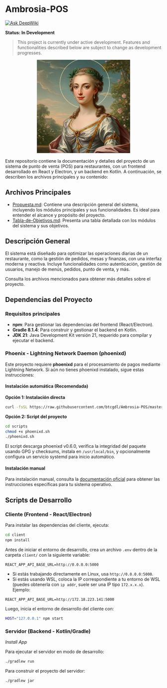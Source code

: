 # Ambrosia-POS
[![Ask DeepWiki](https://deepwiki.com/badge.svg)](https://deepwiki.com/JordyPirata/Ambrosia-POS)

**Status: In Development**

> This project is currently under active development. Features and functionalities described below are subject to change as development progresses.

<p align="center">
  <img src="imgs/Ambrosia.png" alt="Ambrosia Logo" width="300"/>
</p>

Este repositorio contiene la documentación y detalles del proyecto de un sistema de punto de venta (POS) para restaurantes, con un frontend desarrollado en React y Electron, y un backend en Kotlin. A continuación, se describen los archivos principales y su contenido:

## Archivos Principales

- [Propuesta.md](Propuesta.md): Contiene una descripción general del sistema, incluyendo los módulos principales y sus funcionalidades. Es ideal para entender el alcance y propósito del proyecto.
- [Tabla-de-Objetivos.md](Tabla-de-Objetivos.md): Presenta una tabla detallada con los módulos del sistema y sus objetivos.

## Descripción General

El sistema está diseñado para optimizar las operaciones diarias de un restaurante, como la gestión de pedidos, mesas y finanzas, con una interfaz moderna y reactiva. Incluye funcionalidades como autenticación, gestión de usuarios, manejo de menús, pedidos, punto de venta, y más.

Consulta los archivos mencionados para obtener más detalles sobre el proyecto.

## Dependencias del Proyecto

### Requisitos principales

- **npm**: Para gestionar las dependencias del frontend (React/Electron).
- **Gradle 8.1.4**: Para construir y gestionar el backend en Kotlin.
- **JDK 21**: Java Development Kit versión 21, requerido para compilar y ejecutar el backend.

### Phoenix - Lightning Network Daemon (phoenixd)

Este proyecto requiere **phoenixd** para el procesamiento de pagos mediante Lightning Network. Si aún no tienes phoenixd instalado, sigue estas instrucciones:

#### Instalación automática (Recomendada)

**Opción 1: Instalación directa**
```bash
curl -fsSL https://raw.githubusercontent.com/btcgdl/Ambrosia-POS/master/scripts/phoenixd.sh | bash -s -- --yes
```

**Opción 2: Script del proyecto**
```bash
cd scripts
chmod +x phoenixd.sh
./phoenixd.sh
```

El script descarga phoenixd v0.6.0, verifica la integridad del paquete usando GPG y checksums, instala en `/usr/local/bin`, y opcionalmente configura un servicio systemd para inicio automático.

#### Instalación manual

Para instalación manual, consulta la [documentación oficial](https://phoenix.acinq.co/server) para obtener las instrucciones específicas para tu sistema operativo.

## Scripts de Desarrollo

### Cliente (Frontend - React/Electron)

Para instalar las dependencias del cliente, ejecuta:

```sh
cd client
npm install
```

Antes de iniciar el entorno de desarrollo, crea un archivo `.env` dentro de la carpeta `client/` con la siguiente variable:

```
REACT_APP_API_BASE_URL=http://0.0.0.0:5000
```

- Si estás trabajando directamente en Linux, usa `http://0.0.0.0:5000`.
- Si estás usando WSL, coloca la IP correspondiente a tu entorno de WSL (puedes obtenerla con `ip addr`, suele ser una IP tipo `172.x.x.x`). Ejemplo:

```
REACT_APP_API_BASE_URL=http://172.18.223.141:5000
```

Luego, inicia el entorno de desarrollo del cliente con:

```sh
HOST="127.0.0.1" npm start
```

### Servidor (Backend - Kotlin/Gradle)

*Install App*

Para ejecutar el servidor en modo de desarrollo:

```sh
./gradlew run
```

Para construir el proyecto del servidor:

```sh
./gradlew jar
```
